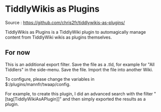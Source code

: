 # TiddlyWikis as Plugins

Source : https://github.com/chris2fr/tiddlywikis-as-plugins/

TiddlyWikis as Plugins is a TiddlyWiki plugin to automagically manage content from TiddlyWiki wikis as plugins themselves.

## For now

This is an additional export filter. Save the file as a .tld, for example for "All Tiddlers" in the side-menu. Save the file. Import the file into another Wiki.

To configure, please change the variables in $:/plugins/mannfr/twaap/config.

For example, to create this plugin, I did an advanced search with the filter "[tag[TiddlyWikiAsAPlugin]]" and then simply exported the results as a plugin.

